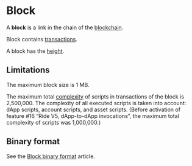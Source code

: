 # Block

A **block** is a link in the chain of the [blockchain](/en/blockchain/blockchain/).

Block contains [transactions](/en/blockchain/transaction/).

A block has the [height](/en/blockchain/block/block-height).

## Limitations

The maximum block size is 1 MB.

The maximum total [complexity](/en/ride/base-concepts/complexity) of scripts in transactions of the block is 2,500,000. The complexity of all executed scripts is taken into account: dApp scripts, account scripts, and asset scripts. (Before activation of feature #16 “Ride V5, dApp-to-dApp invocations”, the maximum total complexity of scripts was 1,000,000.)

## Binary format

See the [Block binary format](/en/blockchain/binary-format/block-binary-format) article.
